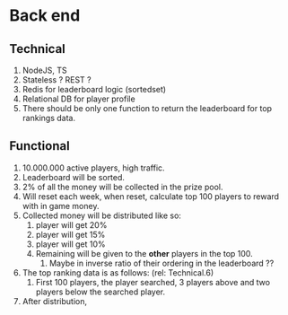 # Back end
## Technical
1. NodeJS, TS
1. Stateless ? REST ?
1. Redis for leaderboard logic (sortedset)
1. Relational DB for player profile 
1. There should be only one function to return the leaderboard for top rankings data.

## Functional
1. 10.000.000 active players, high traffic.
1. Leaderboard will be sorted.
1. 2% of all the money will be collected in the prize pool.
1. Will reset each week, when reset, calculate top 100 players to reward with in game money.
1. Collected money will be distributed like so:
   1. player will get 20%
   1. player will get 15% 
   1. player will get 10% 
   1. Remaining will be given to the **other** players in the top 100.
      1. Maybe in inverse ratio of their ordering in the leaderboard ??
1. The top ranking data is as follows: (rel: Technical.6)
    1. First 100 players, the player searched, 3 players above and two players below the searched player.
1. After distribution, 

